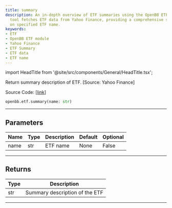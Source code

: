 ```yaml
---
title: summary
description: An in-depth overview of ETF summaries using the OpenBB ETF module. This
  tool fetches ETF data from Yahoo Finance, providing a comprehensive summary based
  on specified ETF name.
keywords:
- ETF
- OpenBB ETF module
- Yahoo Finance
- ETF Summary
- ETF data
- ETF name
---
```


import HeadTitle from '@site/src/components/General/HeadTitle.tsx';

<HeadTitle title="etf.summary - Reference | OpenBB SDK Docs" />

Return summary description of ETF. [Source: Yahoo Finance]

Source Code: [[link](https://github.com/OpenBB-finance/OpenBBTerminal/tree/main/openbb_terminal/etf/yfinance_model.py#L44)]

```python
openbb.etf.summary(name: str)
```

---

## Parameters

| Name | Type | Description | Default | Optional |
| ---- | ---- | ----------- | ------- | -------- |
| name | str | ETF name | None | False |


---

## Returns

| Type | Description |
| ---- | ----------- |
| str | Summary description of the ETF |
---
